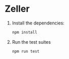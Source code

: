 # Zeller

1. Install the dependencies:
   ```bash
   npm install
   ```
2. Run the test suites
   ```bash
   npm run test
   ```
